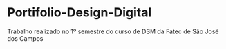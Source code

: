 # Portifolio-Design-Digital
Trabalho realizado no 1º semestre do curso de DSM da Fatec de São José dos Campos
